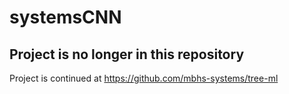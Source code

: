 # systemsCNN

## Project is no longer in this repository
Project is continued at https://github.com/mbhs-systems/tree-ml
